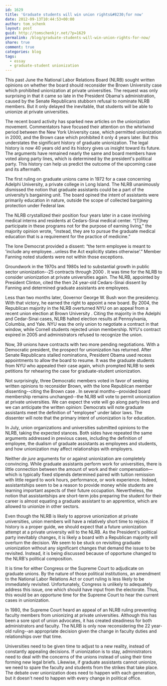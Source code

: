 ```yaml
---
id: 1629
title: 'Graduate students will win union rights&#8230;for now'
date: 2012-09-13T10:44:53+00:00
author: tom_schenk
layout: post
guid: http://tomschenkjr.net/?p=1629
permalink: /blog/graduate-students-will-win-union-rights-for-now/
share: true
comment: true
categories: blog 
tags:
  - essay
  - graduate-student unionization
---
```

This past June the National Labor Relations Board (NLRB) sought written opinions on whether the board should reconsider the Brown University case which prohibited unionization at private universities. The request was only surprising in that it came so late in the President Obama's administration, caused by the Senate Republicans stubborn refusal to nominate NLRB members. But it only delayed the inevitable, that students will be able to unionize at private universities.

<!--more-->

The recent board activity has sparked new articles on the unionization movement. Commentators have focused their attention on the whirlwind period between the New York University case, which permitted unionization in 2000, and the Brown case which prohibited it only 4 years later. But this understates the significant history of graduate unionization. The legal history is now 40 years old and its history gives us insight toward its future. The arguments have remained nearly the same and board members have voted along party lines, which is determined by the president's political party. This history can help us predict the outcome of the upcoming case and its aftermath.

The first ruling on graduate unions came in 1972 for a case concerning Adelphi University, a private college in Long Island. The NLRB unanimously dismissed the notion that graduate assistants could be a part of the university’s bargaining unit. The board opined the intent of assistants were primarily education in nature, outside the scope of collected bargaining protection under Federal law.

The NLRB crystallized their position four years later in a case involving medical interns and residents at Cedars-Sinai medical center. “[T]hey participate in these programs not for the purpose of earning living," the majority opinion wrote, “instead, they are to pursue the graduate medical education that is a requirement for the practice of medicine.”

The lone Democrat provided a dissent: “the term employee is meant to 'include any employee...unless the Act explicitly states otherwise’.” Member Fanning noted students were not within those exceptions.

Groundwork in the 1970s and 1980s led to substantial growth in public sector unionization--25 contracts through 2000 . It was time for the NLRB to consider unionization at private universities again. The NLRB, appointed by President Clinton, cited the then 24 year-old Cedars-Sinai dissent by Fanning and determined graduate assistants are employees.

Less than two months later, Governor George W. Bush won the presidency. With that victory, he earned the right to appoint a new board. By 2004, the Republican majority in the NLRB overturned NYU on an appeal from a recent union election at Brown University . Citing the majority in the Adelphi and Cedar-Sinai cases, NLRB halted election results at Pennsylvania, Columbia, and Yale. NYU was the only union to negotiate a contract in that window, while Cornell students rejected union membership. NYU's contract expired in 2005 and administrators refused to recognize the union.

Now, 39 unions have contracts with two more pending negotiations. With a Democratic president, the prospect for unionization has returned. After Senate Republicans stalled nominations, President Obama used recess appointments to allow the board to resume. It was the graduate students from NYU who appealed their case again, which prompted NLRB to seek petitions for rehearing the case for graduate-student unionization.

Not surprisingly, three Democratic members voted in favor of seeking written opinions to reconsider Brown, with the lone Republican member dissenting--citing the Brown case . In several months--provided board membership remains unchanged--the NLRB will vote to permit unionization at private universities. We can expect the vote will go along party lines and we can anticipate the written opinion: Democrats will note graduate assistants meet the definition of "employee" under labor laws. The dissenter will note that the primary intent of unionization is for education.

In July, union organizations and universities submitted opinions to the NLRB, taking the expected stances. Both sides have repeated the same arguments addressed in previous cases, including the definition of employee, the dualism of graduate assistants as employees and students, and how unionization may affect relationships with employers.

Neither <em>de jure</em> arguments for or against unionization are completely convincing. While graduate assistants perform work for universities, there is little connection between the amount of work and their compensation—which is typically fixed stipends determined paired with tuition remission with little regard to work hours, performance, or work experience. Indeed, assistantships seem to be a reason to provide money while students are learning important aspects of their future occupation. Nevertheless, the notion that assistantships are short-term jobs preparing the student for their career is almost equating a graduate assistant to an apprentice, which are allowed to unionize in other sectors.

Even though the NLRB is likely to approve unionization at private universities, union members will have a relatively short time to rejoice. If history is a proper guide, we should expect that a future unionization attempt at a private university will to the NLRB. As the President's political party inevitably changes, it is likely a board with a Republican majority will overturn the decision. We seem to be stuck on revisiting graduate unionization without any significant changes that demand the issue to be revisited. Instead, it is being discussed because of opportune changed to the NLRB's political composition.

It is time for either Congress or the Supreme Court to adjudicate on graduate unions. By the nature of those political institutions, an amendment to the National Labor Relations Act or court ruling is less likely to be immediately revisited. Unfortunately, Congress is unlikely to adequately address this issue, one which should have input from the electorate. Thus, this would be an opportune time for the Supreme Court to hear the current cases in unionization.

In 1980, the Supreme Court heard an appeal of an NLRB ruling preventing faculty members from unionizing at private universities. Although this has been a sore spot of union advocates, it has created steadiness for both administrators and faculty. The NLRB is only now reconsidering the 22 year-old ruling--an appropriate decision given the change in faculty duties and relationships over that time.

Universities need to be given time to adjust to a new reality, instead of constantly appealing decisions. If unionization is to stay, administrators need to deal with the concerns of the unions instead of using their time forming new legal briefs. Likewise, if graduate assistants cannot unionize, we need to spare the faculty and students from the strikes that take place. The debate over unionization does need to happen with each generation, but it doesn't need to happen with every change in political office.
